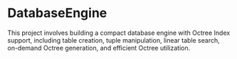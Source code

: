 # DatabaseEngine
This project involves building a compact database engine with Octree Index support, including table creation, tuple manipulation, linear table search, on-demand Octree generation, and efficient Octree utilization.
